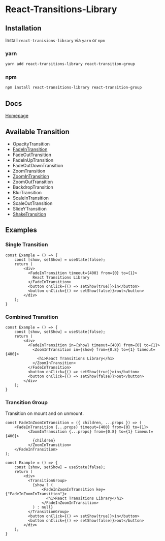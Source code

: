 # React-Transitions-Library

## Installation
Install `react-tranisions-library` via `yarn` or `npm`
### yarn
```sh
yarn add react-transitions-library react-transition-group
```
### npm
```sh
npm install react-transitions-library react-transition-group
```

## Docs
[Homepage](https://rilexus.github.io/react-transitions-library/)

## Available Transition
* OpacityTransition
* [FadeInTransition](transitions/fade-in-transition/README.md)
* FadeOutTransition
* FadeInUpTransition
* FadeOutDownTransition
* ZoomTransition
* [ZoomInTransition](transitions/zoom-in-transition/README.md)
* ZoomOutTransition
* BackdropTransition
* BlurTransition
* ScaleInTransition
* ScaleOutTransition
* SlideYTransition
* [ShakeTransition](transitions/shake-transition/README.md)

## Examples
### Single Transition
```tsx
const Example = () => {
    const [show, setShow] = useState(false);
    return (
    	<div>
          <FadeInTransition timeout={400} from={0} to={1}>
            React Transitions Library
          </FadeInTransition>
          <button onClick={() => setShow(true)}>in</button>
          <button onClick={() => setShow(false)}>out</button>
    	</div> 
    );
}
```

### Combined Transition
```tsx
const Example = () => {
    const [show, setShow] = useState(false);
    return (
        <div>
          <FadeInTransition in={show} timeout={400} from={0} to={1}>
            <ZoomInTransition in={show} from={0.8} to={1} timeout={400}>
              <h1>React Transitions Library</h1>
            </ZoomInTransition>
          </FadeInTransition>
          <button onClick={() => setShow(true)}>in</button>
          <button onClick={() => setShow(false)}>out</button>
        </div> 
    );
}
```

### Transition Group
Transition on mount and on unmount.
```tsx
const FadeInZoomInTransition = ({ children, ...props }) => (
	<FadeInTransition {...props} timeout={400} from={0} to={1}>
          <ZoomInTransition {...props} from={0.8} to={1} timeout={400}>
            {children}
          </ZoomInTransition>
	</FadeInTransition>
);

const Example = () => {
    const [show, setShow] = useState(false);
    return (
        <div>
          <TransitionGroup>
            {show ? (
            	<FadeInZoomInTransition key={"FadeInZoomInTransition"}>
                  <h1>React Transitions Library</h1>
            	</FadeInZoomInTransition>
            ) : null}
          </TransitionGroup>
          <button onClick={() => setShow(true)}>in</button>
          <button onClick={() => setShow(false)}>out</button>
        </div> 
    );
}
```
